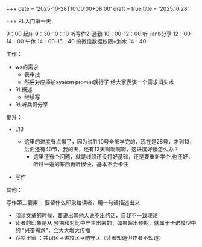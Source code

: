 
+++
date = '2025-10-28T10:00:00+08:00'
draft = true
title = '2025.10.28'

+++ 
RL入门第一天

<!--more-->


9：00 起床
9：30-10：10 听写作2-通勤
10：00-12：00 听 jianb分享
12：00-14：00 午休
14：00-15：40 搞微信数据权限+划水
14：40-


工作：
- ~~wx的需求~~
  - ~~表审批~~
  - ~~然后对应添加system prompt就行了~~
给大家表演一个需求消失术
- RL概述
  - 继续写
- ~~RL听兵哥分享~~

提升：
- L13
  - 这里的进度有点慢了，因为说11.10号全部学完的，现在是28号，才到13，后面还有40节，我的天，还有12天啊啊啊啊，这进度好慢怎么办？
    - 这里还有个问题，就是线段还没打好基础，还是要重新学个,也还好，听过一遍的东西再听很快，基本不会卡住
  
- 写作



其他：

写作第二要素： 要留什么印象给读者，用一句话描述出来
- 阅读文章的时候，要说出其他人说不出的话，自我不一致理论
- 读者的印象是从 预期和对比中产生出来的，如果超出预期，就属于卡诺模型中的 "兴奋需求"，会大大增大传播
- 乔哈里窗 ：共识区->进攻区->防守区（读者知道但作者不知道）





